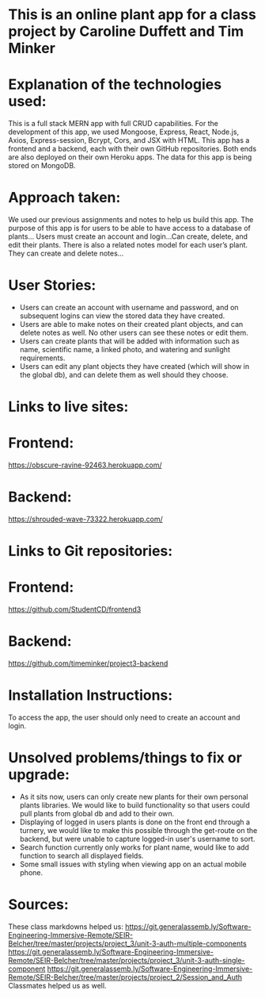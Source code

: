 # This is an online plant app for a class project by Caroline Duffett and Tim Minker

# Explanation of the technologies used:
This is a full stack MERN app with full CRUD capabilities. For the development of this app, we used Mongoose, Express, React, Node.js, Axios, Express-session, Bcrypt, Cors, and JSX with HTML. This app has a frontend and a backend, each with their own GitHub repositories. Both ends are also deployed on their own Heroku apps. The data for this app is being stored on MongoDB.

# Approach taken:
We used our previous assignments and notes to help us build this app. The purpose of this app is for users to be able to have access to a database of plants… Users must create an account and login…Can create, delete, and edit their plants. There is also a related notes model for each user’s plant. They can create and delete notes…

# User Stories:
- Users can create an account with username and password, and on subsequent logins can view the stored data they have created.
- Users are able to make notes on their created plant objects, and can delete notes as well. No other users can see these notes or edit them.
- Users can create plants that will be added with information such as name, scientific name, a linked photo, and watering and sunlight requirements.
- Users can edit any plant objects they have created (which will show in the global db), and can delete them as well should they choose.

# Links to live sites:
# Frontend:
https://obscure-ravine-92463.herokuapp.com/

# Backend:
https://shrouded-wave-73322.herokuapp.com/

# Links to Git repositories:
# Frontend:
https://github.com/StudentCD/frontend3

# Backend:
https://github.com/timeminker/project3-backend

# Installation Instructions:
To access the app, the user should only need to create an account and login.

# Unsolved problems/things to fix or upgrade:
 - As it sits now, users can only create new plants for their own personal plants libraries. We would like to build functionality so that users could pull plants from global db and add to their own.
 - Displaying of logged in users plants is done on the front end through a turnery, we would like to make this possible through the get-route on the backend, but were unable to capture logged-in user's username to sort.
 - Search function currently only works for plant name, would like to add function to search all displayed fields.
 - Some small issues with styling when viewing app on an actual mobile phone.

# Sources:
These class markdowns helped us:
https://git.generalassemb.ly/Software-Engineering-Immersive-Remote/SEIR-Belcher/tree/master/projects/project_3/unit-3-auth-multiple-components
https://git.generalassemb.ly/Software-Engineering-Immersive-Remote/SEIR-Belcher/tree/master/projects/project_3/unit-3-auth-single-component
https://git.generalassemb.ly/Software-Engineering-Immersive-Remote/SEIR-Belcher/tree/master/projects/project_2/Session_and_Auth
Classmates helped us as well.
